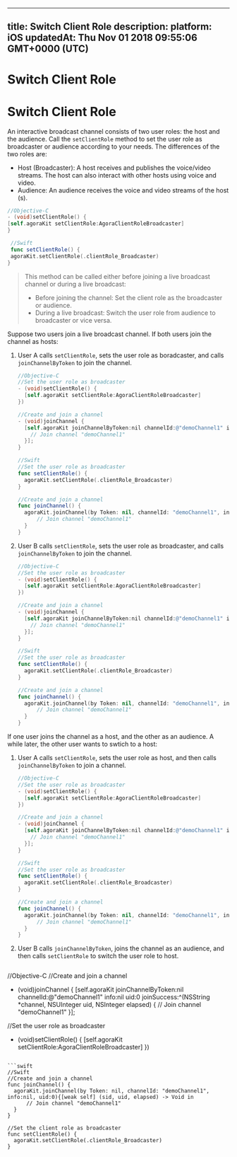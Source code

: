 
---
title: Switch Client Role
description: 
platform: iOS
updatedAt: Thu Nov 01 2018 09:55:06 GMT+0000 (UTC)
---
# Switch Client Role
# Switch Client Role
An interactive broadcast channel consists of two user roles: the host and the audience. Call the `setClientRole` method to set the user role as broadcaster or audience according to your needs. The differences of the two roles are:

- Host (Broadcaster): A host receives and publishes the voice/video streams. The host can also interact with other hosts using voice and video.
- Audience: An audience receives the voice and video streams of the host (s).

```objective-c
//Objective-C
- (void)setClientRole() {
[self.agoraKit setClientRole:AgoraClientRoleBroadcaster]
}
```

```swift
 //Swift
 func setClientRole() {
 agoraKit.setClientRole(.clientRole_Broadcaster)
}
```

> This method can be called either before joining a live broadcast channel or during a live broadcast:
> 
>  - Before joining the channel: Set the client role as the broadcaster or audience.
>  -  During a live broadcast: Switch the user role from audience to broadcaster or vice versa.

Suppose two users join a live broadcast channel. If both users join the channel as hosts:

1. User A calls `setClientRole`, sets the user role as boradcaster, and calls `joinChannelByToken` to join the channel.

   ```objective-c
   //Objective-C
   //Set the user role as broadcaster
   - (void)setClientRole() {
     [self.agoraKit setClientRole:AgoraClientRoleBroadcaster]
   })
   
   //Create and join a channel
   - (void)joinChannel {
     [self.agoraKit joinChannelByToken:nil channelId:@"demoChannel1" info:nil uid:0 joinSuccess:^(NSString *channel, NSUInteger uid, NSInteger elapsed) {
       // Join channel "demoChannel1"
     }];
   }
   ```

   ```swift
   //Swift
   //Set the user role as broadcaster
   func setClientRole() {
     agoraKit.setClientRole(.clientRole_Broadcaster)
   }
   
   //Create and join a channel
   func joinChannel() {
     agoraKit.joinChannel(by Token: nil, channelId: "demoChannel1", info:nil, uid:0){[weak self] (sid, uid, elapsed) -> Void in
         // Join channel "demoChannel1"
     }
   }
   ```
	 
2. User B calls `setClientRole`, sets the user role as broadcaster, and calls `joinChannelByToken` to join the channel.

   ```objective-c
   //Objective-C
   //Set the user role as broadcaster
   - (void)setClientRole() {
     [self.agoraKit setClientRole:AgoraClientRoleBroadcaster]
   })
   
   //Create and join a channel
   - (void)joinChannel {
     [self.agoraKit joinChannelByToken:nil channelId:@"demoChannel1" info:nil uid:0 joinSuccess:^(NSString *channel, NSUInteger uid, NSInteger elapsed) {
       // Join channel "demoChannel1"
     }];
   }
   ```

   ```swift
   //Swift
   //Set the user role as broadcaster
   func setClientRole() {
     agoraKit.setClientRole(.clientRole_Broadcaster)
   }
   
   //Create and join a channel
   func joinChannel() {
     agoraKit.joinChannel(by Token: nil, channelId: "demoChannel1", info:nil, uid:0){[weak self] (sid, uid, elapsed) -> Void in
         // Join channel "demoChannel1"
     }
   }
   ```

If one user joins the channel as a host, and the other as an audience. A while later, the other user wants to swtich to a host:

1. User A calls `setClientRole`, sets the user role as host, and then calls `joinChannelByToken` to join a channel.

   ```objective-c
   //Objective-C
   //Set the user role as broadcaster
   - (void)setClientRole() {
     [self.agoraKit setClientRole:AgoraClientRoleBroadcaster]
   })
   
   //Create and join a channel
   - (void)joinChannel {
     [self.agoraKit joinChannelByToken:nil channelId:@"demoChannel1" info:nil uid:0 joinSuccess:^(NSString *channel, NSUInteger uid, NSInteger elapsed) {
       // Join channel "demoChannel1"
     }];
   }
   ```

   ```swift
   //Swift
   //Set the user role as broadcaster
   func setClientRole() {
     agoraKit.setClientRole(.clientRole_Broadcaster)
   }
   
   //Create and join a channel
   func joinChannel() {
     agoraKit.joinChannel(by Token: nil, channelId: "demoChannel1", info:nil, uid:0){[weak self] (sid, uid, elapsed) -> Void in
         // Join channel "demoChannel1"
     }
   }
   ```

2. User B calls `joinChannelByToken`, joins the channel as an audience, and then calls `setClientRole` to switch the user role to host.

   ```objective-c
//Objective-C
//Create and join a channel
   - (void)joinChannel {
     [self.agoraKit joinChannelByToken:nil channelId:@"demoChannel1" info:nil uid:0 joinSuccess:^(NSString *channel, NSUInteger uid, NSInteger elapsed) {
       // Join channel "demoChannel1"
     }];
		 
   //Set the user role as broadcaster
   - (void)setClientRole() {
     [self.agoraKit setClientRole:AgoraClientRoleBroadcaster]
   })
   ```
	 
   ```swift
 //Swift
//Create and join a channel
   func joinChannel() {
     agoraKit.joinChannel(by Token: nil, channelId: "demoChannel1", info:nil, uid:0){[weak self] (sid, uid, elapsed) -> Void in
         // Join channel "demoChannel1"
     }
   }
	 
   //Set the client role as broadcaster
   func setClientRole() {
     agoraKit.setClientRole(.clientRole_Broadcaster)
   }
   ```

